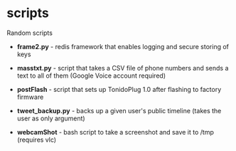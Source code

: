 scripts
=======

Random scripts

- **frame2.py**         - redis framework that enables logging and secure storing of keys

- **masstxt.py**        - script that takes a CSV file of phone numbers and sends a text to all of them (Google Voice account required)

- **postFlash**         - script that sets up TonidoPlug 1.0 after flashing to factory firmware

- **tweet_backup.py**   - backs up a given user's public timeline (takes the user as only argument)

- **webcamShot**        - bash script to take a screenshot and save it to /tmp (requires vlc)
